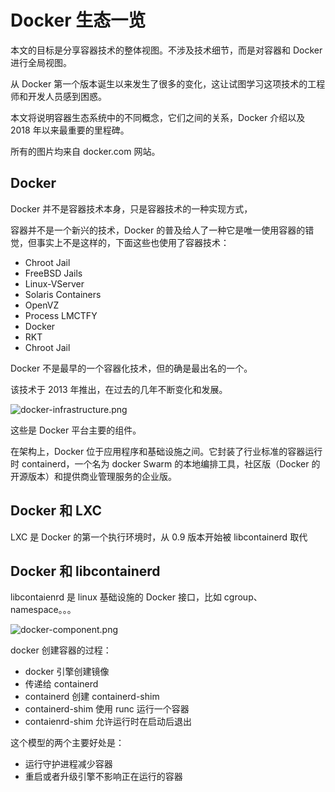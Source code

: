 # Docker 生态一览

本文的目标是分享容器技术的整体视图。不涉及技术细节，而是对容器和 Docker 进行全局视图。

从 Docker 第一个版本诞生以来发生了很多的变化，这让试图学习这项技术的工程师和开发人员感到困惑。

本文将说明容器生态系统中的不同概念，它们之间的关系，Docker 介绍以及 2018 年以来最重要的里程碑。

所有的图片均来自 docker.com 网站。

## Docker

Docker 并不是容器技术本身，只是容器技术的一种实现方式，

容器并不是一个新兴的技术，Docker 的普及给人了一种它是唯一使用容器的错觉，但事实上不是这样的，下面这些也使用了容器技术：

* Chroot Jail
* FreeBSD Jails
* Linux-VServer
* Solaris Containers
* OpenVZ
* Process LMCTFY
* Docker
* RKT
* Chroot Jail

Docker 不是最早的一个容器化技术，但的确是最出名的一个。

该技术于 2013 年推出，在过去的几年不断变化和发展。

![docker-infrastructure.png](https://blog-1252349778.cos.ap-beijing.myqcloud.com/2018/docker-infrastructure.png)

这些是 Docker 平台主要的组件。

在架构上，Docker 位于应用程序和基础设施之间。它封装了行业标准的容器运行时 containerd，一个名为 docker Swarm 的本地编排工具，社区版（Docker 的开源版本）和提供商业管理服务的企业版。

## Docker 和 LXC

LXC 是 Docker 的第一个执行环境时，从 0.9 版本开始被 libcontainerd 取代

## Docker 和 libcontainerd

libcontaienrd 是 linux 基础设施的 Docker 接口，比如 cgroup、namespace。。。



![docker-component.png](https://blog-1252349778.cos.ap-beijing.myqcloud.com/2018/docker-component.png)

docker 创建容器的过程：

* docker 引擎创建镜像
* 传递给 containerd
* containerd 创建 containerd-shim
* containerd-shim 使用 runc 运行一个容器
* contaienrd-shim 允许运行时在启动后退出

这个模型的两个主要好处是：

- 运行守护进程减少容器
- 重启或者升级引擎不影响正在运行的容器